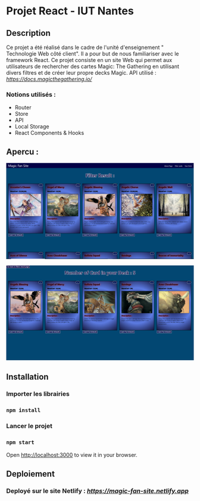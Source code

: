 # Projet React - IUT Nantes

## Description

Ce projet a été réalisé dans le cadre de l'unité d'enseignement " Technologie Web côté client".
Il a pour but de nous familiariser avec le framework React.
Ce projet consiste en un site Web qui permet aux utilisateurs de rechercher des cartes Magic: The Gathering en utilisant divers filtres et de créer leur propre decks Magic. 
API utilisé : *https://docs.magicthegathering.io/*

### Notions utilisés :

-   Router
-   Store
-   API
-   Local Storage
-   React Components & Hooks

## Apercu :

![page Cards](assets/pageCards.PNG)

![page Deck](assets/pageDeck.PNG)

## Installation

### Importer les librairies

### `npm install`

### Lancer le projet

### `npm start`

Open [http://localhost:3000](http://localhost:3000) to view it in your browser.

## Deploiement

### Deployé sur le site Netlify : *https://magic-fan-site.netlify.app*
